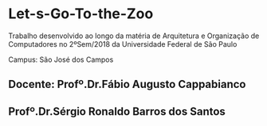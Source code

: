 # Let-s-Go-To-the-Zoo

Trabalho desenvolvido ao longo da matéria de Arquitetura e Organização de Computadores no 2ºSem/2018 da Universidade Federal de São Paulo 

Campus: São José dos Campos  

## Docente: Profº.Dr.Fábio Augusto Cappabianco
##          Profº.Dr.Sérgio Ronaldo Barros dos Santos 
